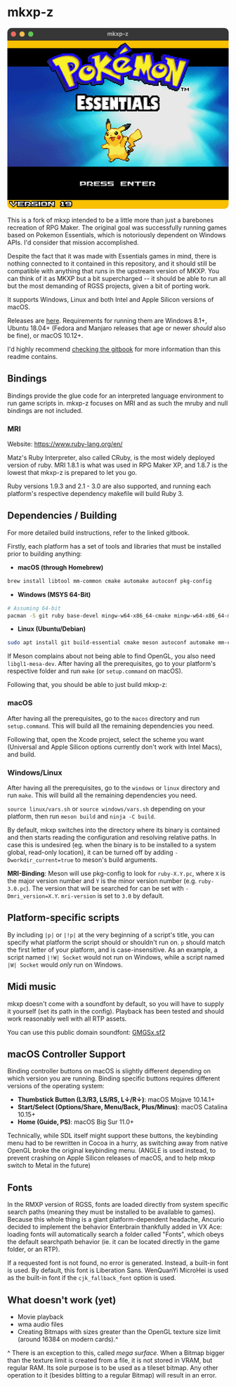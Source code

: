 # mkxp-z

<p align=center>
    <img src="screenshot.png?raw=true" width=512 height=412>
</p>

This is a fork of mkxp intended to be a little more than just a barebones recreation of RPG Maker. The original goal was successfully running games based on Pokemon Essentials, which is notoriously dependent on Windows APIs. I'd consider that mission accomplished.

Despite the fact that it was made with Essentials games in mind, there is nothing connected to it contained in this repository, and it should still be compatible with anything that runs in the upstream version of MKXP. You can think of it as MKXP but a bit supercharged --  it should be able to run all but the most demanding of RGSS projects, given a bit of porting work.

It supports Windows, Linux and both Intel and Apple Silicon versions of macOS.

Releases are [here](https://gitlab.com/mkxp-z/mkxp-z/-/releases). Requirements for running them are Windows 8.1+, Ubuntu 18.04+ (Fedora and Manjaro releases that age or newer *should* also be fine), or macOS 10.12+.

I'd highly recommend [checking the gitbook](https://roza-gb.gitbook.io/mkxp-z) for more information than this readme contains.

## Bindings
Bindings provide the glue code for an interpreted language environment to run game scripts in. mkxp-z focuses on MRI and as such the mruby and null bindings are not included.

### MRI
Website: https://www.ruby-lang.org/en/

Matz's Ruby Interpreter, also called CRuby, is the most widely deployed version of ruby. MRI 1.8.1 is what was used in RPG Maker XP, and 1.8.7 is the lowest that mkxp-z is prepared to let you go.

Ruby versions 1.9.3 and 2.1 - 3.0 are also supported, and running each platform's respective dependency makefile will build Ruby 3.

## Dependencies / Building

For more detailed build instructions, refer to the linked gitbook.

Firstly, each platform has a set of tools and libraries that must be installed prior to building anything:

+ **macOS (through Homebrew)**

```sh
brew install libtool mm-common cmake automake autoconf pkg-config
```

+ **Windows (MSYS 64-Bit)**

```sh
# Assuming 64-bit
pacman -S git ruby base-devel mingw-w64-x86_64-cmake mingw-w64-x86_64-meson mingw-w64-x86_64-gcc mingw-w64-x86_64-libsigc++
```

+ **Linux (Ubuntu/Debian)**

```sh
sudo apt install git build-essential cmake meson autoconf automake mm-common libtool pkg-config ruby bison zlib1g-dev xorg-dev lib32z1 libasound2-dev libpulse-dev
```

If Meson complains about not being able to find OpenGL, you also need `libgl1-mesa-dev`. After having all the prerequisites, go to your platform's respective folder and run `make` (or `setup.command` on macOS).

Following that, you should be able to just build mkxp-z:

### macOS

After having all the prerequisites, go to the `macos` directory and run `setup.command`. This will build all the remaining dependencies you need.

Following that, open the Xcode project, select the scheme you want (Universal and Apple Silicon options currently don't work with Intel Macs), and build.

### Windows/Linux

After having all the prerequisites, go to the `windows` or `linux` directory and run `make`. This will build all the remaining dependencies you need.

`source linux/vars.sh` or `source windows/vars.sh` depending on your platform, then run `meson build` and `ninja -C build`.

By default, mkxp switches into the directory where its binary is contained and then starts reading the configuration and resolving relative paths. In case this is undesired (eg. when the binary is to be installed to a system global, read-only location), it can be turned off by adding `-Dworkdir_current=true` to meson's build arguments.

**MRI-Binding**: Meson will use pkg-config to look for `ruby-X.Y.pc`, where `X` is the major version number and `Y` is the minor version number (e.g. `ruby-3.0.pc`). The version that will be searched for can be set with `-Dmri_version=X.Y`. `mri-version` is set to `3.0` by default.

## Platform-specific scripts

By including `|p|` or `|!p|` at the very beginning of a script's title, you can specify what platform the script should or shouldn't run on. `p` should match the first letter of your platform, and is case-insensitive. As an example, a script named `|!W| Socket` would not run on Windows, while a script named `|W| Socket` would *only* run on Windows.

## Midi music

mkxp doesn't come with a soundfont by default, so you will have to supply it yourself (set its path in the config). Playback has been tested and should work reasonably well with all RTP assets.

You can use this public domain soundfont: [GMGSx.sf2](https://www.dropbox.com/s/qxdvoxxcexsvn43/GMGSx.sf2?dl=0)

## macOS Controller Support

Binding controller buttons on macOS is slightly different depending on which version you are running. Binding specific buttons requires different versions of the operating system:

+ **Thumbstick Button (L3/R3, LS/RS, L↓/R↓)**: macOS Mojave 10.14.1+
+ **Start/Select (Options/Share, Menu/Back, Plus/Minus)**: macOS Catalina 10.15+
+ **Home (Guide, PS)**: macOS Big Sur 11.0+

Technically, while SDL itself might support these buttons, the keybinding menu had to be rewritten in Cocoa in a hurry, as switching away from native OpenGL broke the original keybinding menu. (ANGLE is used instead, to prevent crashing on Apple Silicon releases of macOS, and to help mkxp switch to Metal in the future)

## Fonts

In the RMXP version of RGSS, fonts are loaded directly from system specific search paths (meaning they must be installed to be available to games). Because this whole thing is a giant platform-dependent headache, Ancurio decided to implement the behavior Enterbrain thankfully added in VX Ace: loading fonts will automatically search a folder called "Fonts", which obeys the default searchpath behavior (ie. it can be located directly in the game folder, or an RTP).

If a requested font is not found, no error is generated. Instead, a built-in font is used. By default, this font is Liberation Sans. WenQuanYi MicroHei is used as the built-in font if the `cjk_fallback_font` option is used.

## What doesn't work (yet)
* Movie playback
* wma audio files
* Creating Bitmaps with sizes greater than the OpenGL texture size limit (around 16384 on modern cards).^

^ There is an exception to this, called *mega surface*. When a Bitmap bigger than the texture limit is created from a file, it is not stored in VRAM, but regular RAM. Its sole purpose is to be used as a tileset bitmap. Any other operation to it (besides blitting to a regular Bitmap) will result in an error.

